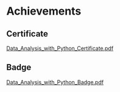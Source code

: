 

# Achievements
## Certificate
[Data_Analysis_with_Python_Certificate.pdf](https://prod-files-secure.s3.us-west-2.amazonaws.com/03e82b26-cccb-4906-bb56-adabcbdc0655/1aa3a050-2338-4a85-85d5-899bad17a31c/Data_Analysis_with_Python_Certificate.pdf?X-Amz-Algorithm=AWS4-HMAC-SHA256&X-Amz-Content-Sha256=UNSIGNED-PAYLOAD&X-Amz-Credential=ASIAZI2LB466QLHM6LYW%2F20250131%2Fus-west-2%2Fs3%2Faws4_request&X-Amz-Date=20250131T081841Z&X-Amz-Expires=3600&X-Amz-Security-Token=IQoJb3JpZ2luX2VjELD%2F%2F%2F%2F%2F%2F%2F%2F%2F%2FwEaCXVzLXdlc3QtMiJIMEYCIQDCEb75xkwK4lz4%2BteYqrJNj1XBEgxq0ycwTaLFD1O5lAIhAPDXix%2FWmS5bQNB8WE4v41EOiX10pqlN9rGGj5B%2B21LnKogECLn%2F%2F%2F%2F%2F%2F%2F%2F%2F%2FwEQABoMNjM3NDIzMTgzODA1IgxiEroxG6gXrOeUbFMq3ANRhtG31SGKuOesZIHqkZXR4gk%2Bcv8WlF%2FB%2Bf9hfmXrqRItsf8vv4xJxtSGiIysCwxbchQh%2F520%2B7z%2B1HaGgMewHRCW4s%2FSnyFatUuaQFgOl7hREdhvOEwri6htlca6prraywFgxl1BAs%2BgrQi5eaDBcF42Eo0iZWhKPsXfNndNG4134Zqs2uv908Yy%2F8iLRljs6QDZRA2g7gBIfAkFgFdaHZvKjK5YySaWJAKwBxJ9HjDPUqufWQ3L27H%2F8UfiGWFbQlbIyqLbvxGKatXtE%2FbmtCLzj%2F%2Fm%2BcPmiWbe%2F%2F70p8t16shmJWiMcl%2F38uHrj2gV3rZq60mqmPbuyX1i6Bncp1n%2F8WezNAmiaItG7T0JICoIyVqEzbGOa2oUGXqfHc2x8APZCd7F792yzeOVhZbXzC5Inacs5NNXsa%2B9URIf1jTWlsg14%2FDXyU0E2ChBOtmnyZ1jlE4qpOofjHEkYorgUOBTn58EsyKCaTeprMlZc3o49u96h3pxmij5Aae3lM5jRYxy%2BJHruW%2FCS%2BGitbVw0d7wuo5MYl1w7pmP15rTucvaihcNRfA0YfVaiWnWmUSEkHy6klC5SA9idxmKlo1u%2FQPaGPglZF%2FaDUNpFrhHli9f1pF9oXBnYOD7YTDh%2FfG8BjqkAaiNcuhFCnLBUUHB33kMJz14KaEbDcTbYoIyViGgMuhbtM6sUanfEZxFtaeSDI1DGwSWvlAd722ij0x4ucgXGoewgHWjVIeqlureq9FKhzZM1%2FaqKofldFqLt4QtDCsm2tBq%2BJdw%2BM4CmHefTSSzCY2KKEtUPXOGApkqLgsknpImKhIs%2Feq3PrQbpwqLrFkASSuhVdVHqEpPircLTsA8UkNYxGrr&X-Amz-Signature=838326757d39c358caf06a385a4f11adc41becb559691144c7d9618a17f7687c&X-Amz-SignedHeaders=host&x-id=GetObject)
## Badge
[Data_Analysis_with_Python_Badge.pdf](https://prod-files-secure.s3.us-west-2.amazonaws.com/03e82b26-cccb-4906-bb56-adabcbdc0655/4fa9bcf8-b584-40dd-8775-c0bfadf6a6f0/Data_Analysis_with_Python_Badge.pdf?X-Amz-Algorithm=AWS4-HMAC-SHA256&X-Amz-Content-Sha256=UNSIGNED-PAYLOAD&X-Amz-Credential=ASIAZI2LB466QLHM6LYW%2F20250131%2Fus-west-2%2Fs3%2Faws4_request&X-Amz-Date=20250131T081841Z&X-Amz-Expires=3600&X-Amz-Security-Token=IQoJb3JpZ2luX2VjELD%2F%2F%2F%2F%2F%2F%2F%2F%2F%2FwEaCXVzLXdlc3QtMiJIMEYCIQDCEb75xkwK4lz4%2BteYqrJNj1XBEgxq0ycwTaLFD1O5lAIhAPDXix%2FWmS5bQNB8WE4v41EOiX10pqlN9rGGj5B%2B21LnKogECLn%2F%2F%2F%2F%2F%2F%2F%2F%2F%2FwEQABoMNjM3NDIzMTgzODA1IgxiEroxG6gXrOeUbFMq3ANRhtG31SGKuOesZIHqkZXR4gk%2Bcv8WlF%2FB%2Bf9hfmXrqRItsf8vv4xJxtSGiIysCwxbchQh%2F520%2B7z%2B1HaGgMewHRCW4s%2FSnyFatUuaQFgOl7hREdhvOEwri6htlca6prraywFgxl1BAs%2BgrQi5eaDBcF42Eo0iZWhKPsXfNndNG4134Zqs2uv908Yy%2F8iLRljs6QDZRA2g7gBIfAkFgFdaHZvKjK5YySaWJAKwBxJ9HjDPUqufWQ3L27H%2F8UfiGWFbQlbIyqLbvxGKatXtE%2FbmtCLzj%2F%2Fm%2BcPmiWbe%2F%2F70p8t16shmJWiMcl%2F38uHrj2gV3rZq60mqmPbuyX1i6Bncp1n%2F8WezNAmiaItG7T0JICoIyVqEzbGOa2oUGXqfHc2x8APZCd7F792yzeOVhZbXzC5Inacs5NNXsa%2B9URIf1jTWlsg14%2FDXyU0E2ChBOtmnyZ1jlE4qpOofjHEkYorgUOBTn58EsyKCaTeprMlZc3o49u96h3pxmij5Aae3lM5jRYxy%2BJHruW%2FCS%2BGitbVw0d7wuo5MYl1w7pmP15rTucvaihcNRfA0YfVaiWnWmUSEkHy6klC5SA9idxmKlo1u%2FQPaGPglZF%2FaDUNpFrhHli9f1pF9oXBnYOD7YTDh%2FfG8BjqkAaiNcuhFCnLBUUHB33kMJz14KaEbDcTbYoIyViGgMuhbtM6sUanfEZxFtaeSDI1DGwSWvlAd722ij0x4ucgXGoewgHWjVIeqlureq9FKhzZM1%2FaqKofldFqLt4QtDCsm2tBq%2BJdw%2BM4CmHefTSSzCY2KKEtUPXOGApkqLgsknpImKhIs%2Feq3PrQbpwqLrFkASSuhVdVHqEpPircLTsA8UkNYxGrr&X-Amz-Signature=311559268bd4ab491364f2b8ebec2a6b8d1f30be53d6b2889e0f4c7a78acfaa1&X-Amz-SignedHeaders=host&x-id=GetObject)
